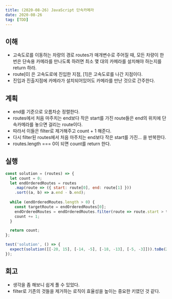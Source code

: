 ```yaml
---
title: (2020-08-26) JavaScript 단속카메라
date: 2020-08-26
tag: [TDD]
---
```


## 이해

- 고속도로를 이동하는 차량의 경로 routes가 매개변수로 주어질 때, 모든 차량이 한 번은 단속용 카메라를 만나도록 하려면 최소 몇 대의 카메라를 설치해야 하는지를 return 하라.
- route[0] 은 고속도로에 진입한 지점, [1]은 고속도로를 나간 지점이다.
- 진입과 진출지점에 카메라가 설치되어있어도 카메라를 만난 것으로 간주한다.

## 계획

- end를 기준으로 오름차순 정렬한다.
- routes에서 처음 마주치는 end보다 작은 start를 가진 route들은 end의 위치에 단속카메라를 놓으면 걸리는 route이다.
- 따라서 이들은 filter로 제거해주고 count + 1 해준다.
- 다시 filter된 routes에서 처음 마주치는 end보다 작은 start를 가진... 을 반복한다.
- routes.length === 0이 되면 count를 return 한다.

## 실행

```javascript
const solution = (routes) => {
  let count = 0;
  let endOrderedRoutes = routes
    .map(route => ({ start: route[0], end: route[1] }))
    .sort((a, b) => a.end - b.end);
  
  while (endOrderedRoutes.length > 0) {
    const targetRoute = endOrderedRoutes[0];
    endOrderedRoutes = endOrderedRoutes.filter(route => route.start > targetRoute.end);
    count += 1;
  }

  return count;
};

test('solution', () => {
  expect(solution([[-20, 15], [-14, -5], [-18, -13], [-5, -3]])).toBe(2);
});
```

## 회고

- 생각을 좀 해보니 쉽게 풀 수 있었다.
- filter로 기존의 것들을 제거하는 로직이 효율성을 높이는 중요한 키였던 것 같다.
